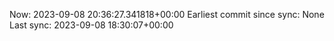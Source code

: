 Now: 2023-09-08 20:36:27.341818+00:00 Earliest commit since sync: None Last sync: 2023-09-08 18:30:07+00:00
